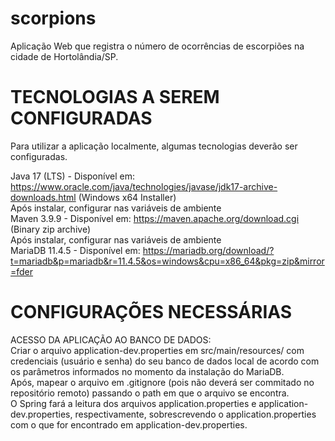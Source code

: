 # scorpions
Aplicação Web que registra o número de ocorrências de escorpiões na cidade de Hortolândia/SP.

# TECNOLOGIAS A SEREM CONFIGURADAS
Para utilizar a aplicação localmente, algumas tecnologias deverão ser configuradas.

Java 17 (LTS) - Disponível em: https://www.oracle.com/java/technologies/javase/jdk17-archive-downloads.html (Windows x64 Installer)  
	Após instalar, configurar nas variáveis de ambiente  
Maven 3.9.9 - Disponível em: https://maven.apache.org/download.cgi (Binary zip archive)  
	Após instalar, configurar nas variáveis de ambiente  
MariaDB 11.4.5 - Disponível em:  https://mariadb.org/download/?t=mariadb&p=mariadb&r=11.4.5&os=windows&cpu=x86_64&pkg=zip&mirror=fder  


# CONFIGURAÇÕES NECESSÁRIAS

ACESSO DA APLICAÇÃO AO BANCO DE DADOS:  
Criar o arquivo application-dev.properties em src/main/resources/ com credenciais (usuário e senha) do seu banco de dados local de acordo com os parâmetros informados no momento da instalação do MariaDB.  
Após, mapear o arquivo em .gitignore (pois não deverá ser commitado no repositório remoto) passando o path em que o arquivo se encontra.  
O Spring fará a leitura dos arquivos application.properties e application-dev.properties, respectivamente, sobrescrevendo o application.properties com o que for encontrado em application-dev.properties.  